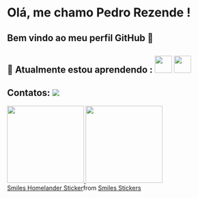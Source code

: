 # Olá, me chamo Pedro Rezende ! 
## Bem vindo ao meu perfil GitHub 👋
## 🌱 Atualmente estou aprendendo : <img src="https://cdn.jsdelivr.net/gh/devicons/devicon@latest/icons/html5/html5-original.svg" width="40" height="40" /> <img src="https://cdn.jsdelivr.net/gh/devicons/devicon@latest/icons/javascript/javascript-original.svg" width="40" height="40" />
## Contatos: <a href="https://www.linkedin.com/in/pedro-rezende-b3303231b/" target="_blank"><img loading="lazy" src="https://img.shields.io/badge/-LinkedIn-%230077B5?style=for-the-badge&logo=linkedin&logoColor=white" target="_blank"></a>   
<div>

<div>
<a href="https://github.com/Prttrem0rginal">
<img loading="lazy" height="180em" src="https://github-readme-stats.vercel.app/api/top-langs/?username=Prttrem0rginal&layout=compact&langs_count=7&theme=dracula"/>
<img loading="lazy" height="180em" src="https://github-readme-stats.vercel.app/api?username=Prttrem0rginal&show_icons=true&theme=dracula&include_all_commits=true&count_private=true"/>
</div>

<div class="tenor-gif-embed" data-postid="10621656143369462569" data-share-method="host" data-aspect-ratio="1" data-width="100%"><a href="https://tenor.com/view/smiles-homelander-the-boys-delighted-pleased-gif-10621656143369462569">Smiles Homelander Sticker</a>from <a href="https://tenor.com/search/smiles-stickers">Smiles Stickers</a></div> <script type="text/javascript" async src="https://tenor.com/embed.js"></script>



          

<!--
**Prttrem0rginal/Prttrem0rginal** is a ✨ _special_ ✨ repository because its `README.md` (this file) appears on your GitHub profile.

Here are some ideas to get you started:

- 🔭 I’m currently working on ...
- 🌱 I’m currently learning ...
- 👯 I’m looking to collaborate on ...
- 🤔 I’m looking for help with ...
- 💬 Ask me about ...
- 📫 How to reach me: ...
- 😄 Pronouns: ...
- ⚡ Fun fact: ...
-->
